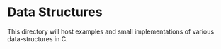 # Data Structures

This directory will host examples and small implementations of
various data-structures in C.

